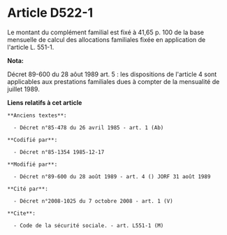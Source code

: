 # Article D522-1

Le montant du complément familial est fixé à 41,65 p. 100 de la base mensuelle de calcul des allocations familiales fixée en
application de l'article L. 551-1.

**Nota:**

Décret 89-600 du 28 aôut 1989 art. 5 : les dispositions de l'article 4 sont applicables aux prestations familiales dues à
compter de la mensualité de juillet 1989.

**Liens relatifs à cet article**

	**Anciens textes**:

	  - Décret n°85-478 du 26 avril 1985 - art. 1 (Ab)

	**Codifié par**:

	  - Décret n°85-1354 1985-12-17

	**Modifié par**:

	  - Décret n°89-600 du 28 août 1989 - art. 4 () JORF 31 août 1989

	**Cité par**:

	  - Décret n°2008-1025 du 7 octobre 2008 - art. 1 (V)

	**Cite**:

	  - Code de la sécurité sociale. - art. L551-1 (M)
